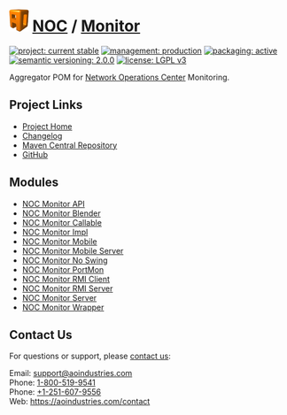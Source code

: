 # [<img src="ao-logo.png" alt="AO Logo" width="35" height="40">](https://github.com/aoindustries) [NOC](https://github.com/aoindustries/noc) / [Monitor](https://github.com/aoindustries/noc-monitor)

[![project: current stable](https://aoindustries.com/ao-badges/project-current-stable.svg)](https://aoindustries.com/life-cycle#project-current-stable)
[![management: production](https://aoindustries.com/ao-badges/management-production.svg)](https://aoindustries.com/life-cycle#management-production)
[![packaging: active](https://aoindustries.com/ao-badges/packaging-active.svg)](https://aoindustries.com/life-cycle#packaging-active)  
[![semantic versioning: 2.0.0](https://aoindustries.com/ao-badges/semver-2.0.0.svg)](http://semver.org/spec/v2.0.0.html)
[![license: LGPL v3](https://aoindustries.com/ao-badges/license-lgpl-3.0.svg)](https://www.gnu.org/licenses/lgpl-3.0)

Aggregator POM for [Network Operations Center](https://github.com/aoindustries/noc) Monitoring.

## Project Links
* [Project Home](https://aoindustries.com/noc/monitor/)
* [Changelog](https://aoindustries.com/noc/monitor/changelog)
* [Maven Central Repository](https://search.maven.org/artifact/com.aoindustries/noc-monitor)
* [GitHub](https://github.com/aoindustries/noc-monitor)

## Modules
* [NOC Monitor API](https://github.com/aoindustries/noc-monitor-api)
* [NOC Monitor Blender](https://github.com/aoindustries/noc-monitor-blender)
* [NOC Monitor Callable](https://github.com/aoindustries/noc-monitor-callable)
* [NOC Monitor Impl](https://github.com/aoindustries/noc-monitor-impl)
* [NOC Monitor Mobile](https://github.com/aoindustries/noc-monitor-mobile)
* [NOC Monitor Mobile Server](https://github.com/aoindustries/noc-monitor-mobile-server)
* [NOC Monitor No Swing](https://github.com/aoindustries/noc-monitor-noswing)
* [NOC Monitor PortMon](https://github.com/aoindustries/noc-monitor-portmon)
* [NOC Monitor RMI Client](https://github.com/aoindustries/noc-monitor-rmi-client)
* [NOC Monitor RMI Server](https://github.com/aoindustries/noc-monitor-rmi-server)
* [NOC Monitor Server](https://github.com/aoindustries/noc-monitor-server)
* [NOC Monitor Wrapper](https://github.com/aoindustries/noc-monitor-wrapper)

## Contact Us
For questions or support, please [contact us](https://aoindustries.com/contact):

Email: [support@aoindustries.com](mailto:support@aoindustries.com)  
Phone: [1-800-519-9541](tel:1-800-519-9541)  
Phone: [+1-251-607-9556](tel:+1-251-607-9556)  
Web: https://aoindustries.com/contact
